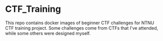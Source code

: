 # CTF_Training
This repo contains docker images of beginner CTF challenges for NTNU CTF training project.
Some challenges come from CTFs that I've attended, while some others were designed myself.
